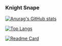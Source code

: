 ### Knight Snape

[![Anurag's GitHub stats](https://github-readme-stats.vercel.app/api?username=KnightSnape)](https://github.com/anuraghazra/github-readme-stats)



[![Top Langs](https://github-readme-stats.vercel.app/api/top-langs/?username=KnightSnape)](https://github.com/anuraghazra/github-readme-stats)



[![Readme Card](https://github-readme-stats.vercel.app/api/pin/?username=KnightSnape&repo=github-readme-stats)](https://github.com/anuraghazra/github-readme-stats)
